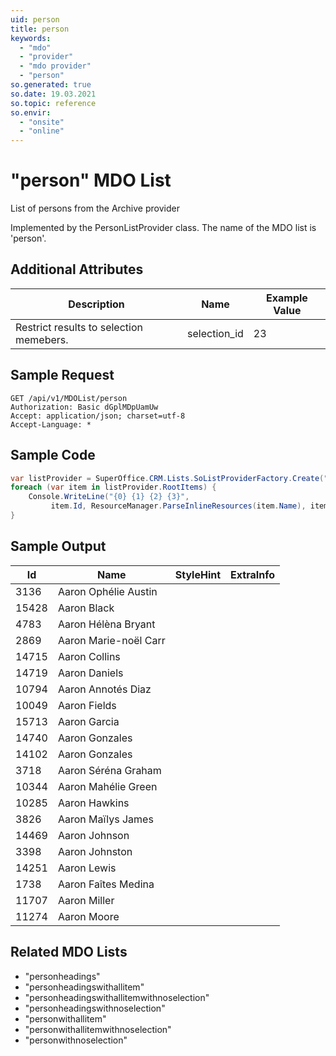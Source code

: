 ```yaml
---
uid: person
title: person
keywords:
  - "mdo"
  - "provider"
  - "mdo provider"
  - "person"
so.generated: true
so.date: 19.03.2021
so.topic: reference
so.envir:
  - "onsite"
  - "online"
---
```


# "person" MDO List
List of persons from the Archive provider



Implemented by the <see cref="T:SuperOffice.CRM.Lists.PersonListProvider">PersonListProvider</see> class.
The name of the MDO list is 'person'.

## Additional Attributes

| Description | Name | Example Value |
|-----|-----|------|
|Restrict results to selection memebers.| selection_id|23|





## Sample Request

```http!
GET /api/v1/MDOList/person
Authorization: Basic dGplMDpUamUw
Accept: application/json; charset=utf-8
Accept-Language: *

```

## Sample Code
```cs
var listProvider = SuperOffice.CRM.Lists.SoListProviderFactory.Create("person", forceFlatList: true);
foreach (var item in listProvider.RootItems) {
    Console.WriteLine("{0} {1} {2} {3}", 
         item.Id, ResourceManager.ParseInlineResources(item.Name), item.StyleHint, item.ExtraInfo);
}
```

## Sample Output

|Id   | Name  |StyleHint|ExtraInfo |
| --- | ----- | ------- | -------- |
|3136|Aaron Ophélie Austin|||
|15428|Aaron Black|||
|4783|Aaron Hélèna Bryant|||
|2869|Aaron Marie-noël Carr|||
|14715|Aaron Collins|||
|14719|Aaron Daniels|||
|10794|Aaron Annotés Diaz|||
|10049|Aaron Fields|||
|15713|Aaron Garcia|||
|14740|Aaron Gonzales|||
|14102|Aaron Gonzales|||
|3718|Aaron Séréna Graham|||
|10344|Aaron Mahélie Green|||
|10285|Aaron Hawkins|||
|3826|Aaron Maïlys James|||
|14469|Aaron Johnson|||
|3398|Aaron Johnston|||
|14251|Aaron Lewis|||
|1738|Aaron Faîtes Medina|||
|11707|Aaron Miller|||
|11274|Aaron Moore|||


## Related MDO Lists

* "personheadings"
* "personheadingswithallitem"
* "personheadingswithallitemwithnoselection"
* "personheadingswithnoselection"
* "personwithallitem"
* "personwithallitemwithnoselection"
* "personwithnoselection"

